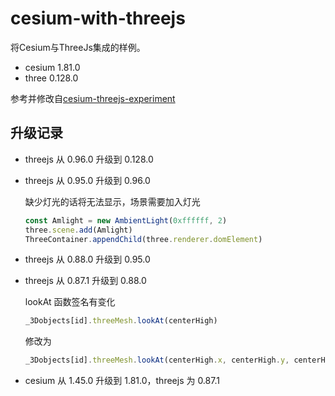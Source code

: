 # cesium-with-threejs

将Cesium与ThreeJs集成的样例。

* cesium 1.81.0
* three 0.128.0

参考并修改自[cesium-threejs-experiment](https://github.com/CesiumGS/cesium-threejs-experiment)

## 升级记录

* threejs 从 0.96.0 升级到 0.128.0
* threejs 从 0.95.0 升级到 0.96.0

    缺少灯光的话将无法显示，场景需要加入灯光
  
    ```js
    const Amlight = new AmbientLight(0xffffff, 2)
    three.scene.add(Amlight)
    ThreeContainer.appendChild(three.renderer.domElement)
    ```

* threejs 从 0.88.0 升级到 0.95.0
* threejs 从 0.87.1 升级到 0.88.0

    lookAt 函数签名有变化
  
    ```js
    _3Dobjects[id].threeMesh.lookAt(centerHigh)
    ```

    修改为

    ```js
   _3Dobjects[id].threeMesh.lookAt(centerHigh.x, centerHigh.y, centerHigh.z)
    ```

* cesium 从 1.45.0 升级到 1.81.0，threejs 为 0.87.1

